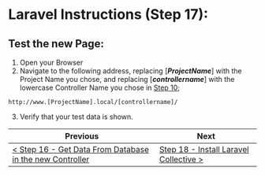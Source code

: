 # Laravel Instructions (Step 17):

## Test the new Page:

1. Open your Browser
2. Navigate to the following address, replacing [**_ProjectName_**] with the Project Name you chose, and replacing [**_controllername_**] with the lowercase Controller Name you chose in [Step 10](laravel-10.md);

```
http://www.[ProjectName].local/[controllername]/
```

3. Verify that your test data is shown.

| Previous | Next |
| -------- | ---- |
| [< Step 16 - Get Data From Database in the new Controller](laravel-16.md) | [Step 18 - Install Laravel Collective >](laravel-18.md) |
